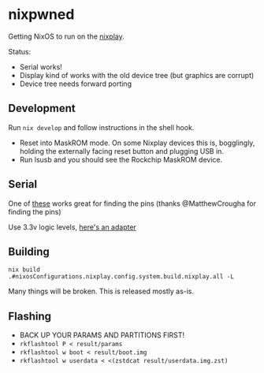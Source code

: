 # nixpwned

Getting NixOS to run on the [nixplay](https://nixplaysucks.com).

Status:

- Serial works!
- Display kind of works with the old device tree (but graphics are corrupt)
- Device tree needs forward porting

## Development

Run `nix develop` and follow instructions in the shell hook.

- Reset into MaskROM mode. On some Nixplay devices this is, bogglingly, holding the externally facing reset button and plugging USB in.
- Run lsusb and you should see the Rockchip MaskROM device.

## Serial

One of [these](https://www.amazon.com/PCBite-4xSP10-Digital-Probes/dp/B08W3RM861) works great for finding the pins (thanks @MatthewCrougha for finding the pins)

Use 3.3v logic levels, [here's an adapter](https://www.amazon.com/Modules-Converter-Supports-Switching-Optional/dp/B0D76GPH4V)

## Building

`nix build .#nixosConfigurations.nixplay.config.system.build.nixplay.all -L`

Many things will be broken. This is released mostly as-is.

## Flashing

- BACK UP YOUR PARAMS AND PARTITIONS FIRST!
- `rkflashtool P < result/params`
- `rkflashtool w boot < result/boot.img`
- `rkflashtool w userdata < <(zstdcat result/userdata.img.zst)`
